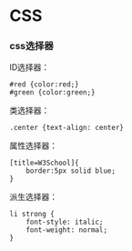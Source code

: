 # CSS

### css选择器

ID选择器：

```
#red {color:red;}
#green {color:green;}
```

类选择器：

```
.center {text-align: center}
```

属性选择器：

```
[title=W3School]{
    border:5px solid blue;
}
```

派生选择器：

```
li strong {
    font-style: italic;
    font-weight: normal;
}
```



